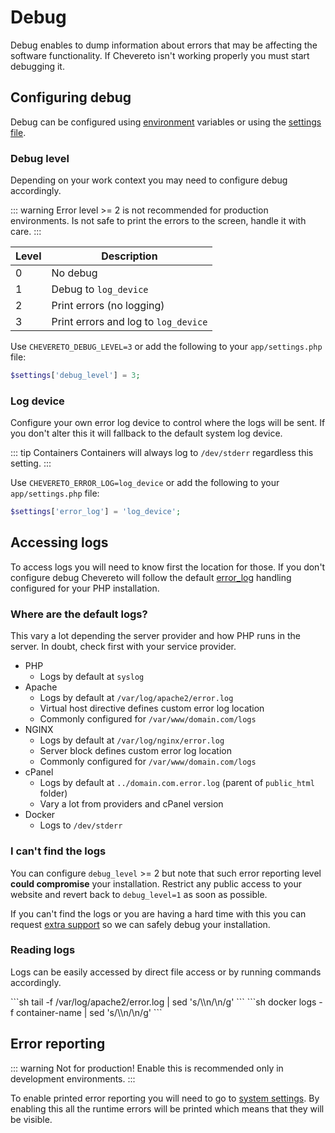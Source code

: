 # Debug

Debug enables to dump information about errors that may be affecting the software functionality. If Chevereto isn't working properly you must start debugging it.

## Configuring debug

Debug can be configured using [environment](../../setup/system/environment.md#debug-variables) variables or using the [settings file](../../setup/server/settings-file.md).

### Debug level

Depending on your work context you may need to configure debug accordingly.

::: warning
Error level >= 2 is not recommended for production environments. Is not safe to print the errors to the screen, handle it with care.
:::

| Level | Description                          |
| ----- | ------------------------------------ |
| 0     | No debug                             |
| 1     | Debug to `log_device`                |
| 2     | Print errors (no logging)            |
| 3     | Print errors and log to `log_device` |

Use `CHEVERETO_DEBUG_LEVEL=3` or add the following to your `app/settings.php` file:

```php
$settings['debug_level'] = 3;
```

### Log device

Configure your own error log device to control where the logs will be sent. If you don't alter this it will fallback to the default system log device.

::: tip Containers
Containers will always log to `/dev/stderr` regardless this setting.
:::

Use `CHEVERETO_ERROR_LOG=log_device` or add the following to your `app/settings.php` file:

```php
$settings['error_log'] = 'log_device';
```

## Accessing logs

To access logs you will need to know first the location for those. If you don't configure debug Chevereto will follow the default [error_log](https://www.php.net/manual/errorfunc.configuration.php#ini.error-log) handling configured for your PHP installation.

### Where are the default logs?

This vary a lot depending the server provider and how PHP runs in the server. In doubt, check first with your service provider.

* PHP
  * Logs by default at `syslog`
* Apache
  * Logs by default at `/var/log/apache2/error.log`
  * Virtual host directive defines custom error log location
  * Commonly configured for `/var/www/domain.com/logs`
* NGINX
  * Logs by default at `/var/log/nginx/error.log`
  * Server block defines custom error log location
  * Commonly configured for `/var/www/domain.com/logs`
* cPanel
  * Logs by default at `../domain.com.error.log` (parent of `public_html` folder)
  * Vary a lot from providers and cPanel version
* Docker
  * Logs to `/dev/stderr`

### I can't find the logs

You can configure `debug_level` >= 2 but note that such error reporting level **could compromise** your installation. Restrict any public access to your website and revert back to `debug_level=1` as soon as possible.

If you can't find the logs or you are having a hard time with this you can request [extra support](https://chevereto.com/support) so we can safely debug your installation.

### Reading logs

Logs can be easily accessed by direct file access or by running commands accordingly.

<code-group>
<code-block title="Shell">
```sh
tail -f /var/log/apache2/error.log | sed 's/\\n/\n/g'
```
</code-block>

<code-block title="Docker">
```sh
docker logs -f container-name | sed 's/\\n/\n/g'
```
</code-block>
</code-group>

## Error reporting

::: warning Not for production!
Enable this is recommended only in development environments.
:::

To enable printed error reporting you will need to go to [system settings](../../settings/system.md). By enabling this all the runtime errors will be printed which means that they will be visible.
